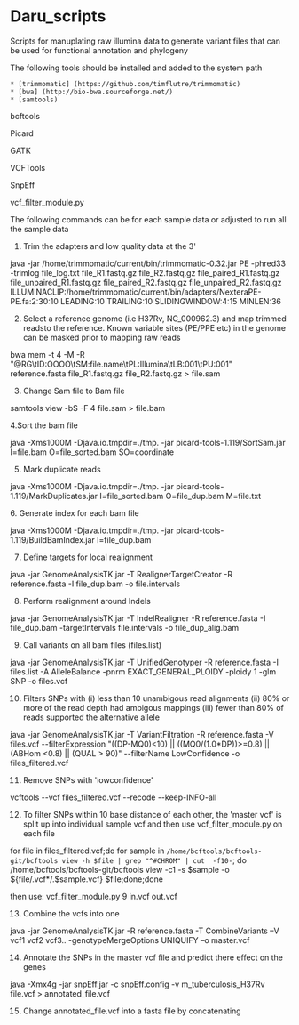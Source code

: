 # Daru_scripts

Scripts for manuplating raw illumina data to generate variant files that can be used for functional annotation and phylogeny

The following tools should be installed and added to the system path
```  
* [trimmomatic] (https://github.com/timflutre/trimmomatic)
* [bwa] (http://bio-bwa.sourceforge.net/)
* [samtools)
 ``` 
bcftools

Picard
  
GATK
  
VCFTools
  
SnpEff
  
vcf_filter_module.py
  
  
The following commands can be for each sample data or adjusted to run all the sample data

1. Trim the adapters and low quality data at the 3' 

java -jar /home/trimmomatic/current/bin/trimmomatic-0.32.jar PE -phred33 -trimlog file_log.txt file_R1.fastq.gz file_R2.fastq.gz file_paired_R1.fastq.gz file_unpaired_R1.fastq.gz file_paired_R2.fastq.gz file_unpaired_R2.fastq.gz ILLUMINACLIP:/home/trimmomatic/current/bin/adapters/NexteraPE-PE.fa:2:30:10 LEADING:10 TRAILING:10 SLIDINGWINDOW:4:15 MINLEN:36

2. Select a reference genome (i.e H37Rv, NC_000962.3) and map trimmed readsto the reference. Known variable sites (PE/PPE etc) in the genome can be masked prior to mapping raw reads

bwa mem -t 4 -M -R "@RG\tID:OOOO\tSM:file.name\tPL:Illumina\tLB:001\tPU:001" reference.fasta file_R1.fastq.gz file_R2.fastq.gz > file.sam

3. Change Sam file to Bam file 

samtools view -bS -F 4 file.sam > file.bam

4.Sort the bam file

java -Xms1000M -Djava.io.tmpdir=./tmp. -jar picard-tools-1.119/SortSam.jar I=file.bam O=file_sorted.bam SO=coordinate

5. Mark duplicate reads

java -Xms1000M -Djava.io.tmpdir=./tmp. -jar picard-tools-1.119/MarkDuplicates.jar I=file_sorted.bam O=file_dup.bam M=file.txt

6\. Generate index for each bam file
  
  java -Xms1000M -Djava.io.tmpdir=./tmp. -jar picard-tools-1.119/BuildBamIndex.jar I=file_dup.bam

7. Define targets for local realignment

java -jar GenomeAnalysisTK.jar -T RealignerTargetCreator -R reference.fasta -I file_dup.bam -o file.intervals

8. Perform realignment around Indels

java -jar GenomeAnalysisTK.jar -T IndelRealigner -R reference.fasta -I file_dup.bam -targetIntervals file.intervals -o file_dup_alig.bam

9. Call variants on all bam files (files.list) 

java -jar GenomeAnalysisTK.jar -T UnifiedGenotyper -R reference.fasta -I files.list -A AlleleBalance -pnrm EXACT_GENERAL_PLOIDY -ploidy 1 -glm SNP -o files.vcf

10. Filters SNPs with (i) less than 10 unambigous read alignments (ii) 80% or more of the read depth had ambigous mappings (iii) fewer than 80% of reads supported the alternative allele

java -jar GenomeAnalysisTK.jar -T VariantFiltration -R reference.fasta -V files.vcf --filterExpression "((DP-MQ0)<10) || ((MQ0/(1.0*DP))>=0.8) || (ABHom <0.8) || (QUAL > 90)" --filterName LowConfidence -o files_filtered.vcf

11. Remove SNPs with 'lowconfidence'

vcftools --vcf files_filtered.vcf --recode --keep-INFO-all

12. To filter SNPs within 10 base distance of each other, the 'master vcf' is split up into individual sample vcf and then use vcf_filter_module.py on each file

for file in files_filtered.vcf;do for sample in `/home/bcftools/bcftools-git/bcftools view -h $file | grep "^#CHROM" | cut  -f10-`; do /home/bcftools/bcftools-git/bcftools view -c1 -s $sample -o ${file/.vcf*/.$sample.vcf} $file;done;done

then use: vcf_filter_module.py 9 in.vcf out.vcf

13. Combine the vcfs into one

java -jar GenomeAnalysisTK.jar -R reference.fasta -T CombineVariants –V vcf1 vcf2 vcf3.. -genotypeMergeOptions UNIQUIFY –o master.vcf

14. Annotate the SNPs in the master vcf file and predict there effect on the genes

java -Xmx4g -jar snpEff.jar -c snpEff.config -v m_tuberculosis_H37Rv file.vcf > annotated_file.vcf

15. Change annotated_file.vcf into a fasta file by concatenating




